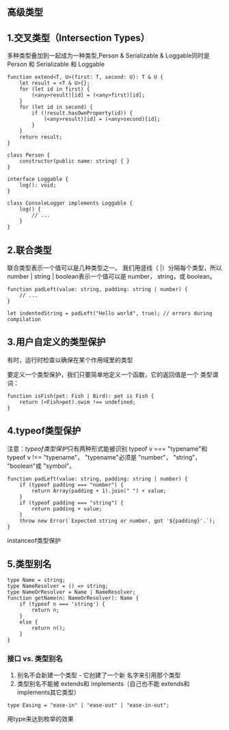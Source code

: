 ## 高级类型 ## 

## 1.交叉类型（Intersection Types） ##

多种类型叠加到一起成为一种类型,Person & Serializable & Loggable同时是 Person 和 Serializable 和 Loggable
```
function extend<T, U>(first: T, second: U): T & U {
    let result = <T & U>{};
    for (let id in first) {
        (<any>result)[id] = (<any>first)[id];
    }
    for (let id in second) {
        if (!result.hasOwnProperty(id)) {
            (<any>result)[id] = (<any>second)[id];
        }
    }
    return result;
}

class Person {
    constructor(public name: string) { }
}

interface Loggable {
    log(): void;
}

class ConsoleLogger implements Loggable {
    log() {
        // ...
    }
}

```
## 2.联合类型
联合类型表示一个值可以是几种类型之一。 我们用竖线（ |）分隔每个类型，所以 number | string | boolean表示一个值可以是 number， string，或 boolean。

```
function padLeft(value: string, padding: string | number) {
    // ...
}

let indentedString = padLeft("Hello world", true); // errors during compilation
```
## 3.用户自定义的类型保护
有时，运行时检查以确保在某个作用域里的类型

要定义一个类型保护，我们只要简单地定义一个函数，它的返回值是一个 类型谓词：
```
function isFish(pet: Fish | Bird): pet is Fish {
    return (<Fish>pet).swim !== undefined;
}
```

## 4.typeof类型保护
注意：*typeof类型保护*只有两种形式能被识别
typeof v === "typename"和 typeof v !== "typename"， "typename"必须是 "number"， "string"， "boolean"或 "symbol"。
```
function padLeft(value: string, padding: string | number) {
    if (typeof padding === "number") {
        return Array(padding + 1).join(" ") + value;
    }
    if (typeof padding === "string") {
        return padding + value;
    }
    throw new Error(`Expected string or number, got '${padding}'.`);
}
```
instanceof类型保护

## 5.类型别名
```
type Name = string;
type NameResolver = () => string;
type NameOrResolver = Name | NameResolver;
function getName(n: NameOrResolver): Name {
    if (typeof n === 'string') {
        return n;
    }
    else {
        return n();
    }
}
```
### 接口 vs. 类型别名
1. 别名不会新建一个类型 - 它创建了一个新 名字来引用那个类型
2. 类型别名不能被 extends和 implements（自己也不能 extends和 implements其它类型）

``` 
type Easing = "ease-in" | "ease-out" | "ease-in-out";
```
用type来达到枚举的效果